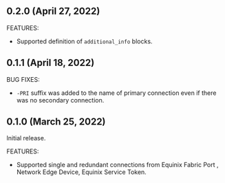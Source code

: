 ## 0.2.0 (April 27, 2022)

FEATURES:

- Supported definition of `additional_info` blocks.

## 0.1.1 (April 18, 2022)

BUG FIXES:

- `-PRI` suffix was added to the name of primary connection even if there was no secondary connection.

## 0.1.0 (March 25, 2022)

Initial release.

FEATURES:

- Supported single and redundant connections from Equinix Fabric Port , Network Edge Device, Equinix Service Token.
